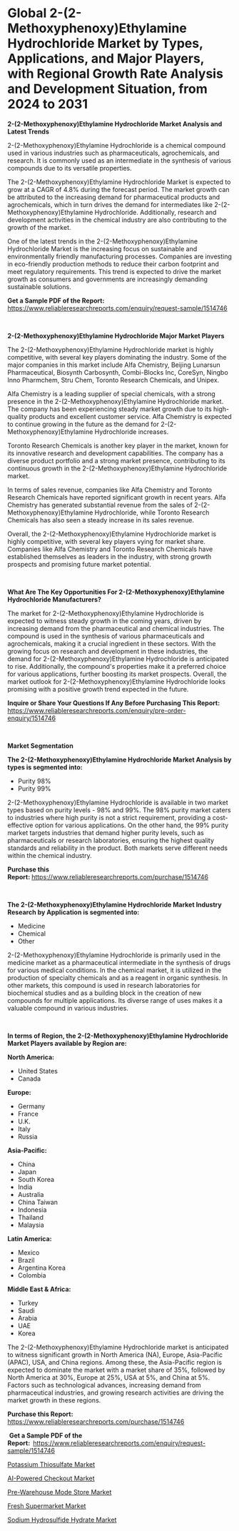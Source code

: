 <p><h1>Global 2-(2-Methoxyphenoxy)Ethylamine Hydrochloride Market by Types, Applications, and Major Players, with Regional Growth Rate Analysis and Development Situation, from 2024 to 2031</h1></p><p><strong>2-(2-Methoxyphenoxy)Ethylamine Hydrochloride Market Analysis and Latest Trends</strong></p>
<p><p>2-(2-Methoxyphenoxy)Ethylamine Hydrochloride is a chemical compound used in various industries such as pharmaceuticals, agrochemicals, and research. It is commonly used as an intermediate in the synthesis of various compounds due to its versatile properties.</p><p>The 2-(2-Methoxyphenoxy)Ethylamine Hydrochloride Market is expected to grow at a CAGR of 4.8% during the forecast period. The market growth can be attributed to the increasing demand for pharmaceutical products and agrochemicals, which in turn drives the demand for intermediates like 2-(2-Methoxyphenoxy)Ethylamine Hydrochloride. Additionally, research and development activities in the chemical industry are also contributing to the growth of the market.</p><p>One of the latest trends in the 2-(2-Methoxyphenoxy)Ethylamine Hydrochloride Market is the increasing focus on sustainable and environmentally friendly manufacturing processes. Companies are investing in eco-friendly production methods to reduce their carbon footprint and meet regulatory requirements. This trend is expected to drive the market growth as consumers and governments are increasingly demanding sustainable solutions.</p></p>
<p><strong>Get a Sample PDF of the Report:&nbsp;</strong> <a href="https://www.reliableresearchreports.com/enquiry/request-sample/1514746">https://www.reliableresearchreports.com/enquiry/request-sample/1514746</a></p>
<p>&nbsp;</p>
<p><strong>2-(2-Methoxyphenoxy)Ethylamine Hydrochloride Major Market Players</strong></p>
<p><p>The 2-(2-Methoxyphenoxy)Ethylamine Hydrochloride market is highly competitive, with several key players dominating the industry. Some of the major companies in this market include Alfa Chemistry, Beijing Lunarsun Pharmaceutical, Biosynth Carbosynth, Combi-Blocks Inc, CoreSyn, Ningbo Inno Pharmchem, Stru Chem, Toronto Research Chemicals, and Unipex.</p><p>Alfa Chemistry is a leading supplier of special chemicals, with a strong presence in the 2-(2-Methoxyphenoxy)Ethylamine Hydrochloride market. The company has been experiencing steady market growth due to its high-quality products and excellent customer service. Alfa Chemistry is expected to continue growing in the future as the demand for 2-(2-Methoxyphenoxy)Ethylamine Hydrochloride increases.</p><p>Toronto Research Chemicals is another key player in the market, known for its innovative research and development capabilities. The company has a diverse product portfolio and a strong market presence, contributing to its continuous growth in the 2-(2-Methoxyphenoxy)Ethylamine Hydrochloride market.</p><p>In terms of sales revenue, companies like Alfa Chemistry and Toronto Research Chemicals have reported significant growth in recent years. Alfa Chemistry has generated substantial revenue from the sales of 2-(2-Methoxyphenoxy)Ethylamine Hydrochloride, while Toronto Research Chemicals has also seen a steady increase in its sales revenue.</p><p>Overall, the 2-(2-Methoxyphenoxy)Ethylamine Hydrochloride market is highly competitive, with several key players vying for market share. Companies like Alfa Chemistry and Toronto Research Chemicals have established themselves as leaders in the industry, with strong growth prospects and promising future market potential.</p></p>
<p>&nbsp;</p>
<p><strong>What Are The Key Opportunities For 2-(2-Methoxyphenoxy)Ethylamine Hydrochloride Manufacturers?</strong></p>
<p><p>The market for 2-(2-Methoxyphenoxy)Ethylamine Hydrochloride is expected to witness steady growth in the coming years, driven by increasing demand from the pharmaceutical and chemical industries. The compound is used in the synthesis of various pharmaceuticals and agrochemicals, making it a crucial ingredient in these sectors. With the growing focus on research and development in these industries, the demand for 2-(2-Methoxyphenoxy)Ethylamine Hydrochloride is anticipated to rise. Additionally, the compound's properties make it a preferred choice for various applications, further boosting its market prospects. Overall, the market outlook for 2-(2-Methoxyphenoxy)Ethylamine Hydrochloride looks promising with a positive growth trend expected in the future.</p></p>
<p><strong>Inquire or Share Your Questions If Any Before Purchasing This Report:</strong> <a href="https://www.reliableresearchreports.com/enquiry/pre-order-enquiry/1514746">https://www.reliableresearchreports.com/enquiry/pre-order-enquiry/1514746</a></p>
<p>&nbsp;</p>
<p><strong>Market Segmentation</strong></p>
<p><strong>The 2-(2-Methoxyphenoxy)Ethylamine Hydrochloride Market Analysis by types is segmented into:</strong></p>
<p><ul><li>Purity 98%</li><li>Purity 99%</li></ul></p>
<p><p>2-(2-Methoxyphenoxy)Ethylamine Hydrochloride is available in two market types based on purity levels - 98% and 99%. The 98% purity market caters to industries where high purity is not a strict requirement, providing a cost-effective option for various applications. On the other hand, the 99% purity market targets industries that demand higher purity levels, such as pharmaceuticals or research laboratories, ensuring the highest quality standards and reliability in the product. Both markets serve different needs within the chemical industry.</p></p>
<p><strong>Purchase this Report:&nbsp;</strong><a href="https://www.reliableresearchreports.com/purchase/1514746">https://www.reliableresearchreports.com/purchase/1514746</a></p>
<p>&nbsp;</p>
<p><strong>The 2-(2-Methoxyphenoxy)Ethylamine Hydrochloride Market Industry Research by Application is segmented into:</strong></p>
<p><ul><li>Medicine</li><li>Chemical</li><li>Other</li></ul></p>
<p><p>2-(2-Methoxyphenoxy)Ethylamine Hydrochloride is primarily used in the medicine market as a pharmaceutical intermediate in the synthesis of drugs for various medical conditions. In the chemical market, it is utilized in the production of specialty chemicals and as a reagent in organic synthesis. In other markets, this compound is used in research laboratories for biochemical studies and as a building block in the creation of new compounds for multiple applications. Its diverse range of uses makes it a valuable compound in various industries.</p></p>
<p>&nbsp;</p>
<p><strong>In terms of Region, the 2-(2-Methoxyphenoxy)Ethylamine Hydrochloride Market Players available by Region are:</strong></p>
<p>
    <p> <strong> North America: </strong>
        <ul>
            <li>United States</li>
            <li>Canada</li>
        </ul>
        </p> 
    <p> <strong> Europe: </strong>
        <ul>
            <li>Germany</li>
            <li>France</li>
            <li>U.K.</li>
            <li>Italy</li>
            <li>Russia</li>
        </ul>
        </p> 
    <p> <strong> Asia-Pacific: </strong>
        <ul>
            <li>China</li>
            <li>Japan</li>
            <li>South Korea</li>
            <li>India</li>
            <li>Australia</li>
            <li>China Taiwan</li>
            <li>Indonesia</li>
            <li>Thailand</li>
            <li>Malaysia</li>
        </ul>
        </p> 
    <p> <strong> Latin America: </strong>
        <ul>
            <li>Mexico</li>
            <li>Brazil</li>
            <li>Argentina Korea</li>
            <li>Colombia</li>
        </ul>
        </p> 
    <p> <strong> Middle East & Africa: </strong>
        <ul>
            <li>Turkey</li>
            <li>Saudi</li>
            <li>Arabia</li>
            <li>UAE</li>
            <li>Korea</li>
        </ul>
    </p>
    </p>
<p><p>The 2-(2-Methoxyphenoxy)Ethylamine Hydrochloride market is anticipated to witness significant growth in North America (NA), Europe, Asia-Pacific (APAC), USA, and China regions. Among these, the Asia-Pacific region is expected to dominate the market with a market share of 35%, followed by North America at 30%, Europe at 25%, USA at 5%, and China at 5%. Factors such as technological advances, increasing demand from pharmaceutical industries, and growing research activities are driving the market growth in these regions.</p></p>
<p><strong>Purchase this Report: </strong><a href="https://www.reliableresearchreports.com/purchase/1514746">https://www.reliableresearchreports.com/purchase/1514746</a></p>
<p>&nbsp;<strong>Get a Sample PDF of the Report:&nbsp;&nbsp;</strong><a href="https://www.reliableresearchreports.com/enquiry/request-sample/1514746">https://www.reliableresearchreports.com/enquiry/request-sample/1514746</a></p>
<p><strong></strong></p>
<p><p><a href="https://view.publitas.com/reportprime-1/potassium-thiosulfate-market-research-report-forecasted-for-period-from-2024-2031-by-market-type-market-application-and-region/">Potassium Thiosulfate Market</a></p><p><a href="https://pretty-mail-caf.notion.site/AI-Powered-Checkout-Market-Growth-Market-Trends-COVID-19-Impact-and-Forecasts-for-period-from-202-0e98d245b7b24cac9e3e1d9d14e16d76">AI-Powered Checkout Market</a></p><p><a href="https://flame-sidecar-702.notion.site/Pre-Warehouse-Mode-Store-Market-A-Comprehensive-Report-of-its-Market-Share-Growth-Trends-2024-2-e26260b4b6fb4ff79bd2e64d6a6c78c1">Pre-Warehouse Mode Store Market</a></p><p><a href="https://full-wildebeest-80b.notion.site/Fresh-Supermarket-Market-Research-Report-Forecasted-for-Period-from-2024-2031-by-Market-Type-Mar-d0d2312955424effb3e31302eb595bfb">Fresh Supermarket Market</a></p><p><a href="https://view.publitas.com/reportprime-1/sodium-hydrosulfide-hydrate-market-research-report-provides-critical-insights-that-can-help-shape-business-development-and-investment-strategies/">Sodium Hydrosulfide Hydrate Market</a></p></p>